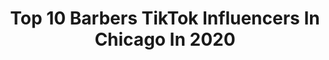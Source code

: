 ---
title: Top 10 Barbers TikTok Influencers In Chicago In 2020
description: >-
  Find top barbers TikTok influencers in Chicago in 2020. Most popular hashtags: #fyp #barber #foryou #foryoupage.
platform: TikTok
hits: 16
text_top: Discover the top-rated TikTok accounts on inBeat.
text_bottom: inBeat has 16 TikTok influencers like this in Chicago, United States for you to work with.
profiles:
  - username: "littlemoefades"
    fullname: >-
      LittleMoeFades
    bio: >-
      Insta; @littlemoefades 🎈 20y barber from Chicago 🌃 Enjoy the ride🌌
    location: "United States"
    followers: 41600
    engagement: 1196
    commentsToLikes: 0.043710
    id: ck9gkmg9nk1to0j78pgb5kidg
    verified: false
    hashtags: "#foryou, #xyzbca, #hair, #timewarpscan"
  - username: "ogbarber"
    fullname: >-
      OriginalBarber
    bio: >-
      Professional Barber From Chicago
    location: "United States"
    followers: 3361
    engagement: 301
    commentsToLikes: 0.019780
    id: ckaux11ci2fai0j23plbyik8m
    verified: false
    hashtags: "#selfcut, #chicagobarbers, #consistency, #tiktok"
  - username: "jesse.elite87"
    fullname: >-
      Jesseelite
    bio: >-
      Want to learn more visit my YouTube channel, same name.Also eliteproductline.com
    location: "United States"
    followers: 98200
    engagement: 320
    commentsToLikes: 0.004036
    id: ckaux13ex2fpc0j23z2fxq1rl
    verified: false
    hashtags: "#jesseelitehairdye, #jesseelite, #hairstyle, #cosmotology"
  - username: "fidelpittss"
    fullname: >-
      Fidelpittss
    bio: >-
      FOLLOW/INSTAGRAM ⬆️ Blessed by 300,000‼️🖤 CALI🌴17🧞‍♂️🪐BARBER💈 👻@sniper.del
    location: "United States"
    followers: 314400
    engagement: 1795
    commentsToLikes: 0.015204
    id: ckac3lagfbml40i780iuj0xaa
    verified: false
    hashtags: "#viral, #duet, #fyp, #comment"
  - username: "ttg13kant"
    fullname: >-
      Anthony Laster
    bio: >-
      100k Followers By The End Of My Deployment!? +Snap 👻 okg_anthony 📍Chicago📍
    location: "United States"
    followers: 51500
    engagement: 1126
    commentsToLikes: 0.028244
    id: ckaiieu8ua48o0i78tmeju6oh
    verified: false
    hashtags: "#life, #xyz, #smile, #usmilitary"
  - username: "tinogoku"
    fullname: >-
      TinoGoKu
    bio: >-
      TINOGOKU ON ALL SOCIAL MEDIA PLATFORMS Chicago📍 | 18
    location: "United States"
    followers: 37400
    engagement: 1051
    commentsToLikes: 0.012878
    id: ckb10j9omp1ja0j23ubvescma
    verified: false
    hashtags: "#tinogoku, #crazy, #speaker, #lilkeev"
  - username: "slutzareus"
    fullname: >-
      Nadeem
    bio: >-
      Chicago Catching all these snakes in the grass
    location: "United States"
    followers: 176300
    engagement: 1021
    commentsToLikes: 0.006816
    id: ckb9dxg081dp40j232b1zb9z4
    verified: false
    hashtags: "#police, #cops, #chicago, #fy"
  - username: "moeqaisi202"
    fullname: >-
      Mohammed Qaisi
    bio: >-
      Chicago 🌃 Follow the insta ❤️ 🇵🇸/ 🇯🇴 $MoeQaisi
    location: "United States"
    followers: 59900
    engagement: 1172
    commentsToLikes: 0.014831
    id: ckb9gmpjl5r0v0j2323mrob77
    verified: false
    hashtags: "#foryoupage, #notforyou, #foryou, #xyzbca"
  - username: "youssefbarber"
    fullname: >-
      Youssef Barber
    bio: >-
      Dread Butcher CEO of Diamond Cuts & Curl Sponge www.curlsponge.com Follow on IG
    location: "United States"
    followers: 284100
    engagement: 1585
    commentsToLikes: 0.005819
    id: ck8kd2u8o3y6k0j785rdosy38
    verified: false
    hashtags: "#haircut, #dreadbutcher, #hair, #barber"
  - username: "realsircruse"
    fullname: >-
      Sir Cruse
    bio: >-
      $30 Page Post. Cashapp $Sircruse27 Email: Kingcrusejr@icloud.com
    location: "United States"
    followers: 336000
    engagement: 953
    commentsToLikes: 0.011493
    id: ckb9i53bi89sk0j23xheq9ck8
    verified: false
    hashtags: "#sircruse, #fyp, #haircut, #360waves"
---